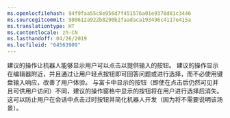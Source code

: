 ```yaml
---
ms.openlocfilehash: 94f9faa55c8e956d7f451576a01e9378d81c3446
ms.sourcegitcommit: 980612a922b8290b2faadaca193496c4117e415a
ms.translationtype: HT
ms.contentlocale: zh-CN
ms.lasthandoff: 04/26/2019
ms.locfileid: "64563909"
---
```

建议的操作让机器人能够显示用户可以点击以提供输入的按钮。 建议的操作显示在编辑器附近，并且通过让用户轻点按钮即可回答问题或进行选择，而不必使用键盘输入响应，改善了用户体验。 与富卡中显示的按钮（即使在点击后仍然可见并且可供用户访问）不同，建议的操作窗格中显示的按钮将在用户进行选择后消失。 这可以防止用户在会话中点击过时按钮并简化机器人开发（因为将不需要说明该场景）。